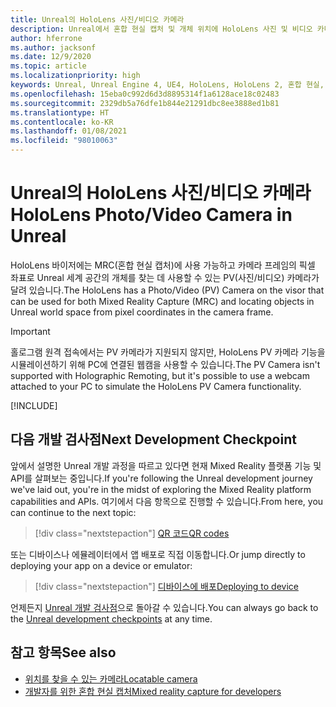 ```yaml
---
title: Unreal의 HoloLens 사진/비디오 카메라
description: Unreal에서 혼합 현실 캡처 및 개체 위치에 HoloLens 사진 및 비디오 카메라를 사용하는 방법에 대해 알아봅니다.
author: hferrone
ms.author: jacksonf
ms.date: 12/9/2020
ms.topic: article
ms.localizationpriority: high
keywords: Unreal, Unreal Engine 4, UE4, HoloLens, HoloLens 2, 혼합 현실, 개발, 기능, 설명서, 가이드, 홀로그램, 카메라, PV 카메라, MRC, 혼합 현실 헤드셋, windows mixed reality 헤드셋, 가상 현실 헤드셋
ms.openlocfilehash: 15eba0c992d6d3d8895314f1a6128ace18c02483
ms.sourcegitcommit: 2329db5a76dfe1b844e21291dbc8ee3888ed1b81
ms.translationtype: HT
ms.contentlocale: ko-KR
ms.lasthandoff: 01/08/2021
ms.locfileid: "98010063"
---
```

# <a name="hololens-photovideo-camera-in-unreal"></a><span data-ttu-id="9b835-104">Unreal의 HoloLens 사진/비디오 카메라</span><span class="sxs-lookup"><span data-stu-id="9b835-104">HoloLens Photo/Video Camera in Unreal</span></span>

<span data-ttu-id="9b835-105">HoloLens 바이저에는 MRC(혼합 현실 캡처)에 사용 가능하고 카메라 프레임의 픽셀 좌표로 Unreal 세계 공간의 개체를 찾는 데 사용할 수 있는 PV(사진/비디오) 카메라가 달려 있습니다.</span><span class="sxs-lookup"><span data-stu-id="9b835-105">The HoloLens has a Photo/Video (PV) Camera on the visor that can be used for both Mixed Reality Capture (MRC) and locating objects in Unreal world space from pixel coordinates in the camera frame.</span></span>

> [!IMPORTANT]
> <span data-ttu-id="9b835-106">홀로그램 원격 접속에서는 PV 카메라가 지원되지 않지만, HoloLens PV 카메라 기능을 시뮬레이션하기 위해 PC에 연결된 웹캠을 사용할 수 있습니다.</span><span class="sxs-lookup"><span data-stu-id="9b835-106">The PV Camera isn't supported with Holographic Remoting, but it's possible to use a webcam attached to your PC to simulate the HoloLens PV Camera functionality.</span></span>

[!INCLUDE[](includes/tabs-pv-camera.md)]

## <a name="next-development-checkpoint"></a><span data-ttu-id="9b835-107">다음 개발 검사점</span><span class="sxs-lookup"><span data-stu-id="9b835-107">Next Development Checkpoint</span></span>

<span data-ttu-id="9b835-108">앞에서 설명한 Unreal 개발 과정을 따르고 있다면 현재 Mixed Reality 플랫폼 기능 및 API를 살펴보는 중입니다.</span><span class="sxs-lookup"><span data-stu-id="9b835-108">If you're following the Unreal development journey we've laid out, you're in the midst of exploring the Mixed Reality platform capabilities and APIs.</span></span> <span data-ttu-id="9b835-109">여기에서 다음 항목으로 진행할 수 있습니다.</span><span class="sxs-lookup"><span data-stu-id="9b835-109">From here, you can continue to the next topic:</span></span>

> [!div class="nextstepaction"]
> [<span data-ttu-id="9b835-110">QR 코드</span><span class="sxs-lookup"><span data-stu-id="9b835-110">QR codes</span></span>](unreal-qr-codes.md)

<span data-ttu-id="9b835-111">또는 디바이스나 에뮬레이터에서 앱 배포로 직접 이동합니다.</span><span class="sxs-lookup"><span data-stu-id="9b835-111">Or jump directly to deploying your app on a device or emulator:</span></span>

> [!div class="nextstepaction"]
> [<span data-ttu-id="9b835-112">디바이스에 배포</span><span class="sxs-lookup"><span data-stu-id="9b835-112">Deploying to device</span></span>](unreal-deploying.md)

<span data-ttu-id="9b835-113">언제든지 [Unreal 개발 검사점](unreal-development-overview.md#3-platform-capabilities-and-apis)으로 돌아갈 수 있습니다.</span><span class="sxs-lookup"><span data-stu-id="9b835-113">You can always go back to the [Unreal development checkpoints](unreal-development-overview.md#3-platform-capabilities-and-apis) at any time.</span></span>

## <a name="see-also"></a><span data-ttu-id="9b835-114">참고 항목</span><span class="sxs-lookup"><span data-stu-id="9b835-114">See also</span></span>

* [<span data-ttu-id="9b835-115">위치를 찾을 수 있는 카메라</span><span class="sxs-lookup"><span data-stu-id="9b835-115">Locatable camera</span></span>](../platform-capabilities-and-apis/locatable-camera.md)
* [<span data-ttu-id="9b835-116">개발자를 위한 혼합 현실 캡처</span><span class="sxs-lookup"><span data-stu-id="9b835-116">Mixed reality capture for developers</span></span>](../platform-capabilities-and-apis/mixed-reality-capture-for-developers.md)
